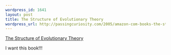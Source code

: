 ```yaml
--- 
wordpress_id: 1641
layout: post
title: The Structure of Evolutionary Theory
wordpress_url: http://passingcuriosity.com/2005/amazon-com-books-the-structure-of-evolutionary-theory/
---
```

<a href="http://www.amazon.com/exec/obidos/tg/detail/-/0674006135/">The Structure of Evolutionary Theory</a>

I want this book!!!
